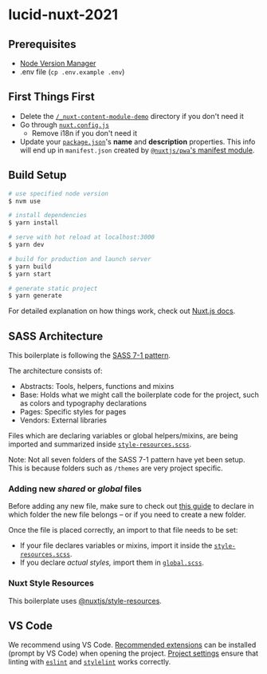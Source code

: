# lucid-nuxt-2021

## Prerequisites

- [Node Version Manager](https://github.com/nvm-sh/nvm)
- .env file (`cp .env.example .env`)

## First Things First

- Delete the [`/_nuxt-content-module-demo`](./_nuxt-content-module-demo) directory if you don't need it
- Go through [`nuxt.config.js`](./nuxt.config.js)
  - Remove i18n if you don't need it
- Update your [`package.json`](./package.json)'s **name** and **description** properties. This info will end up in `manifest.json` created by [`@nuxtjs/pwa`'s manifest module](https://pwa.nuxtjs.org/manifest).

## Build Setup

```bash
# use specified node version
$ nvm use

# install dependencies
$ yarn install

# serve with hot reload at localhost:3000
$ yarn dev

# build for production and launch server
$ yarn build
$ yarn start

# generate static project
$ yarn generate
```

For detailed explanation on how things work, check out [Nuxt.js docs](https://nuxtjs.org).

## SASS Architecture

This boilerplate is following the [SASS 7-1 pattern](https://sass-guidelin.es/#the-7-1-pattern).

The architecture consists of:

- Abstracts: Tools, helpers, functions and mixins
- Base: Holds what we might call the boilerplate code for the project, such as colors and typography declarations
- Pages: Specific styles for pages
- Vendors: External libraries

Files which are declaring variables or global helpers/mixins, are being imported and summarized inside [`style-resources.scss`](./assets/scss/style-resources.scss).

Note: Not all seven folders of the SASS 7-1 pattern have yet been setup. This is because folders such as `/themes` are very project specific.

### Adding new _shared_ or _global_ files

Before adding any new file, make sure to check out [this guide](https://sass-guidelin.es/#the-7-1-pattern) to declare in which folder the new file belongs – or if you need to create a new folder.

Once the file is placed correctly, an import to that file needs to be set:

- If your file declares variables or mixins, import it inside the [`style-resources.scss`](./assets/scss/style-resources.scss).
- If you declare _actual styles,_ import them in [`global.scss`](./assets/scss/global.scss).

### Nuxt Style Resources

This boilerplate uses [@nuxtjs/style-resources](https://github.com/nuxt-community/style-resources-module).

## VS Code

We recommend using VS Code. [Recommended extensions](./.vscode/extensions.json) can be installed (prompt by VS Code) when opening the project. [Project settings](./.vscode/settings.json) ensure that linting with [`eslint`](./.eslintrc.js) and [`stylelint`](./.stylelintrc.json) works correctly.
